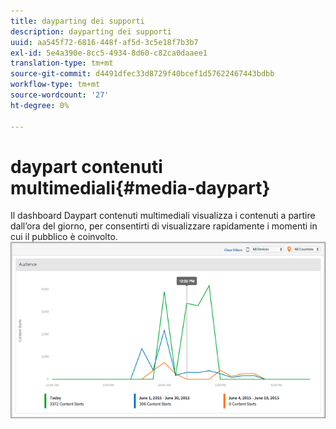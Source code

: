 ```yaml
---
title: dayparting dei supporti
description: dayparting dei supporti
uuid: aa545f72-6816-448f-af5d-3c5e18f7b3b7
exl-id: 5e4a390e-8cc5-4934-8d60-c82ca0daaee1
translation-type: tm+mt
source-git-commit: d4491dfec33d8729f40bcef1d57622467443bdbb
workflow-type: tm+mt
source-wordcount: '27'
ht-degree: 0%

---
```


# daypart contenuti multimediali{#media-daypart}

Il dashboard Daypart contenuti multimediali visualizza i contenuti a partire dall’ora del giorno, per consentirti di visualizzare rapidamente i momenti in cui il pubblico è coinvolto.  ![](assets/video-daypart-report.png)
